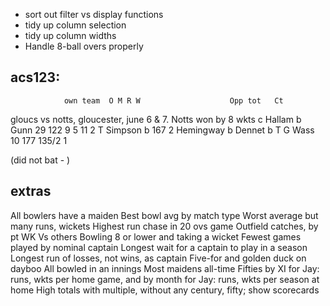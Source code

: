 - sort out filter vs display functions
- tidy up column selection
- tidy up column widths
- Handle 8-ball overs properly

## acs123:
                own team  O M R W                    Opp tot   Ct
 gloucs vs notts, gloucester, june 6 & 7. Notts won by 8 wkts
 c Hallam b Gunn  29  122  9 5 11 2    T Simpson b    167  2
                                       Hemingway b Dennet
 b T G Wass       10  177                            135/2 1
 
 (did not bat      - )
 
## extras
All bowlers have a maiden 
Best bowl avg by match type
Worst average but many runs, wickets
Highest run chase in 20 ovs game 
Outfield catches, by pt WK Vs others 
Bowling 8 or lower and taking a wicket 
Fewest games played by nominal captain
Longest wait for a captain to play in a season 
Longest run of losses, not wins,  as captain 
Five-for and golden duck on dayboo
All bowled in an innings 
Most maidens 
all-time Fifties by XI
for Jay:  runs, wkts per home game, and by month
for Jay:  runs, wkts per season at home
High totals with multiple, without any century, fifty; show scorecards


